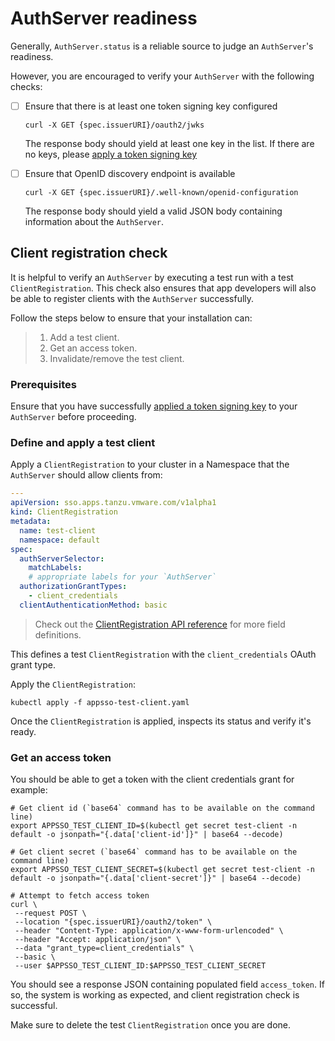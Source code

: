# AuthServer readiness

Generally, `AuthServer.status` is a reliable source to judge an `AuthServer`'s readiness.

However, you are encouraged to verify your `AuthServer` with the following checks:

- [ ] Ensure that there is at least one token signing key configured

  ```shell
  curl -X GET {spec.issuerURI}/oauth2/jwks
  ```

  The response body should yield at least one key in the list. If there are no keys,
  please [apply a token signing key](token-signature.md)

- [ ] Ensure that OpenID discovery endpoint is available

  ```shell
  curl -X GET {spec.issuerURI}/.well-known/openid-configuration
  ```

  The response body should yield a valid JSON body containing information about the `AuthServer`.

## Client registration check

It is helpful to verify an `AuthServer` by executing a test run with a test `ClientRegistration`. This check also
ensures that
app developers will also be able to register clients with the `AuthServer` successfully.

Follow the steps below to ensure that your installation can:

> 1. Add a test client.
> 2. Get an access token.
> 3. Invalidate/remove the test client.

### Prerequisites

Ensure that you have successfully [applied a token signing key](token-signature.md) to your `AuthServer` before
proceeding.

### Define and apply a test client

Apply a `ClientRegistration` to your cluster in a Namespace that the `AuthServer` should allow clients from:

```yaml
---
apiVersion: sso.apps.tanzu.vmware.com/v1alpha1
kind: ClientRegistration
metadata:
  name: test-client
  namespace: default
spec:
  authServerSelector:
    matchLabels:
    # appropriate labels for your `AuthServer`
  authorizationGrantTypes:
    - client_credentials
  clientAuthenticationMethod: basic
```

> Check out the [ClientRegistration API reference](../crds/clientregistration.md) for more field definitions.

This defines a test `ClientRegistration` with the `client_credentials` OAuth grant type.

Apply the `ClientRegistration`:

```shell
kubectl apply -f appsso-test-client.yaml
```

Once the `ClientRegistration` is applied, inspects its status and verify it's ready.

### Get an access token

You should be able to get a token with the client credentials grant for example:

```shell
# Get client id (`base64` command has to be available on the command line)
export APPSSO_TEST_CLIENT_ID=$(kubectl get secret test-client -n default -o jsonpath="{.data['client-id']}" | base64 --decode)

# Get client secret (`base64` command has to be available on the command line)
export APPSSO_TEST_CLIENT_SECRET=$(kubectl get secret test-client -n default -o jsonpath="{.data['client-secret']}" | base64 --decode)

# Attempt to fetch access token
curl \
 --request POST \
 --location "{spec.issuerURI}/oauth2/token" \
 --header "Content-Type: application/x-www-form-urlencoded" \
 --header "Accept: application/json" \
 --data "grant_type=client_credentials" \
 --basic \
 --user $APPSSO_TEST_CLIENT_ID:$APPSSO_TEST_CLIENT_SECRET
```

You should see a response JSON containing populated field `access_token`. If so, the system is working as expected, and
client registration check is successful.

Make sure to delete the test `ClientRegistration` once you are done.
